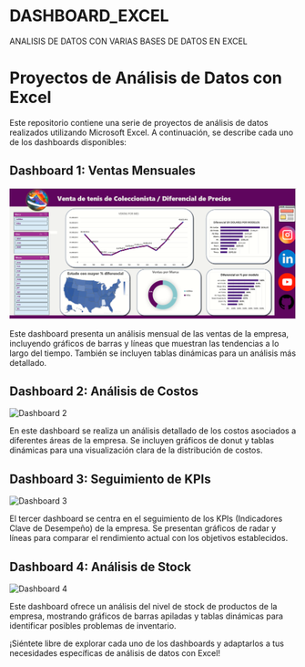 # DASHBOARD_EXCEL
ANALISIS DE DATOS CON VARIAS BASES DE DATOS EN EXCEL
# Proyectos de Análisis de Datos con Excel

Este repositorio contiene una serie de proyectos de análisis de datos realizados utilizando Microsoft Excel. A continuación, se describe cada uno de los dashboards disponibles:

## Dashboard 1: Ventas Mensuales

![Dashboard 1](https://github.com/DARIELADOLFO/DASHBOARD_EXCEL/blob/main/DASHBOARD%20MARCA%20ADIDAS%20Y%20NIKE/DASHBOARD.png)

Este dashboard presenta un análisis mensual de las ventas de la empresa, incluyendo gráficos de barras y líneas que muestran las tendencias a lo largo del tiempo. También se incluyen tablas dinámicas para un análisis más detallado.

## Dashboard 2: Análisis de Costos

![Dashboard 2](/ruta/al/archivo/del/dashboard2.png)

En este dashboard se realiza un análisis detallado de los costos asociados a diferentes áreas de la empresa. Se incluyen gráficos de donut y tablas dinámicas para una visualización clara de la distribución de costos.

## Dashboard 3: Seguimiento de KPIs

![Dashboard 3](/ruta/al/archivo/del/dashboard3.png)

El tercer dashboard se centra en el seguimiento de los KPIs (Indicadores Clave de Desempeño) de la empresa. Se presentan gráficos de radar y líneas para comparar el rendimiento actual con los objetivos establecidos.

## Dashboard 4: Análisis de Stock

![Dashboard 4](/ruta/al/archivo/del/dashboard4.png)

Este dashboard ofrece un análisis del nivel de stock de productos de la empresa, mostrando gráficos de barras apiladas y tablas dinámicas para identificar posibles problemas de inventario.

¡Siéntete libre de explorar cada uno de los dashboards y adaptarlos a tus necesidades específicas de análisis de datos con Excel!
